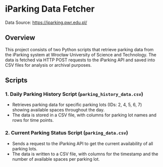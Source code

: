 # iParking Data Fetcher
Data Source: https://iparking.pwr.edu.pl/
## Overview

This project consists of two Python scripts that retrieve parking data from the iParking system at Wrocław University of Science and Technology. The data is fetched via HTTP POST requests to the iParking API and saved into CSV files for analysis or archival purposes.

## Scripts

### 1. Daily Parking History Script (`parking_history_data.csv`)
- Retrieves parking data for specific parking lots (IDs: 2, 4, 5, 6, 7) showing available spaces throughout the day.
- The data is stored in a CSV file, with columns for parking lot names and rows for time points.

### 2. Current Parking Status Script (`parking_data.csv`)
- Sends a request to the iParking API to get the current availability of all parking lots.
- The data is written to a CSV file, with columns for the timestamp and the number of available spaces per parking lot.
